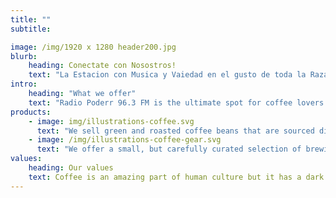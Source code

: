 ```yaml
---
title: ""
subtitle:

image: /img/1920 x 1280 header200.jpg
blurb:
    heading: Conectate con Nosostros!
    text: "La Estacion con Musica y Vaiedad en el gusto de toda la Raza,Del pueblo y para el pueblo.Conectate y comunicate con nosotros tu eres el que manda en radio Poderr 96.3 FM.Con Mas Poderr!"
intro:
    heading: "What we offer"
    text: "Radio Poderr 96.3 FM is the ultimate spot for coffee lovers who want to learn about their java’s origin and support the farmers that grew it. We take coffee production, roasting and brewing seriously and we’re glad to pass that knowledge to anyone."
products:
    - image: img/illustrations-coffee.svg
      text: "We sell green and roasted coffee beans that are sourced directly from independent farmers and farm cooperatives. We’re proud to offer a variety of coffee beans grown with great care for the environment and local communities. Check our post or contact us directly for current availability."
    - image: /img/illustrations-coffee-gear.svg
      text: "We offer a small, but carefully curated selection of brewing gear and tools for every taste and experience level. No matter if you roast your own beans or just bought your first french press, you’ll find a gadget to fall in love with in our shop."
values:
    heading: Our values
    text: Coffee is an amazing part of human culture but it has a dark side too – one of colonialism and mindless abuse of natural resources and human lives. We want to turn this around and return the coffee trade to the drink’s exhilarating, empowering and unifying nature.
---
```


